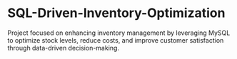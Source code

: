 # SQL-Driven-Inventory-Optimization
Project focused on enhancing inventory management by leveraging MySQL to optimize stock levels, reduce costs, and improve customer satisfaction through data-driven decision-making.
